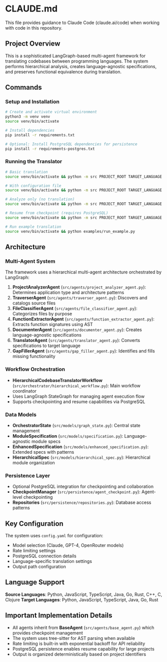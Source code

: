# CLAUDE.md

This file provides guidance to Claude Code (claude.ai/code) when working with code in this repository.

## Project Overview

This is a sophisticated LangGraph-based multi-agent framework for translating codebases between programming languages. The system performs hierarchical analysis, creates language-agnostic specifications, and preserves functional equivalence during translation.

## Commands

### Setup and Installation
```bash
# Create and activate virtual environment
python3 -m venv venv
source venv/bin/activate

# Install dependencies
pip install -r requirements.txt

# Optional: Install PostgreSQL dependencies for persistence
pip install -r requirements-postgres.txt
```

### Running the Translator
```bash
# Basic translation
source venv/bin/activate && python -m src PROJECT_ROOT TARGET_LANGUAGE

# With configuration file
source venv/bin/activate && python -m src PROJECT_ROOT TARGET_LANGUAGE --config config.yaml

# Analyze only (no translation)
source venv/bin/activate && python -m src PROJECT_ROOT TARGET_LANGUAGE --dry-run

# Resume from checkpoint (requires PostgreSQL)
source venv/bin/activate && python -m src PROJECT_ROOT TARGET_LANGUAGE --resume

# Run example translation
source venv/bin/activate && python examples/run_example.py
```

## Architecture

### Multi-Agent System
The framework uses a hierarchical multi-agent architecture orchestrated by LangGraph:

1. **ProjectAnalyzerAgent** (`src/agents/project_analyzer_agent.py`): Determines application type and architecture patterns
2. **TraverserAgent** (`src/agents/traverser_agent.py`): Discovers and catalogs source files
3. **FileClassifierAgent** (`src/agents/file_classifier_agent.py`): Categorizes files by purpose
4. **FunctionExtractorAgent** (`src/agents/function_extractor_agent.py`): Extracts function signatures using AST
5. **DocumenterAgent** (`src/agents/documenter_agent.py`): Creates language-agnostic specifications
6. **TranslatorAgent** (`src/agents/translator_agent.py`): Converts specifications to target language
7. **GapFillerAgent** (`src/agents/gap_filler_agent.py`): Identifies and fills missing functionality

### Workflow Orchestration
- **HierarchicalCodebaseTranslatorWorkflow** (`src/orchestrator/hierarchical_workflow.py`): Main workflow coordinator
- Uses LangGraph StateGraph for managing agent execution flow
- Supports checkpointing and resume capabilities via PostgreSQL

### Data Models
- **OrchestratorState** (`src/models/graph_state.py`): Central state management
- **ModuleSpecification** (`src/models/specification.py`): Language-agnostic module specs
- **EnhancedSpecification** (`src/models/enhanced_specification.py`): Extended specs with patterns
- **HierarchicalSpec** (`src/models/hierarchical_spec.py`): Hierarchical module organization

### Persistence Layer
- Optional PostgreSQL integration for checkpointing and collaboration
- **CheckpointManager** (`src/persistence/agent_checkpoint.py`): Agent-level checkpointing
- **Repositories** (`src/persistence/repositories.py`): Database access patterns

## Key Configuration

The system uses `config.yaml` for configuration:
- Model selection (Claude, GPT-4, OpenRouter models)
- Rate limiting settings
- PostgreSQL connection details
- Language-specific translation settings
- Output path configuration

## Language Support

**Source Languages**: Python, JavaScript, TypeScript, Java, Go, Rust, C++, C, Clojure
**Target Languages**: Python, JavaScript, TypeScript, Java, Go, Rust

## Important Implementation Details

- All agents inherit from **BaseAgent** (`src/agents/base_agent.py`) which provides checkpoint management
- The system uses tree-sitter for AST parsing when available
- Rate limiting is built-in with exponential backoff for API reliability
- PostgreSQL persistence enables resume capability for large projects
- Output is organized deterministically based on project identifiers